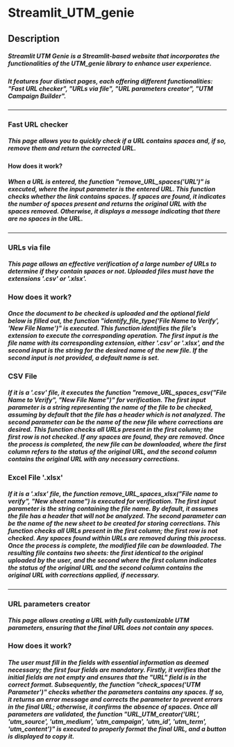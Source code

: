 # Streamlit_UTM_genie
## Description
##### Streamlit UTM Genie is a Streamlit-based website that incorporates the functionalities of the UTM_genie library to enhance user experience.
##### It features four distinct pages, each offering different functionalities: "Fast URL checker", "URLs via file", "URL parameters creator", "UTM Campaign Builder".
***

### Fast URL checker
##### This page allows you to quickly check if a URL contains spaces and, if so, remove them and return the corrected URL.
#### How does it work?
##### When a URL is entered, the function "remove_URL_spaces('URL')" is executed, where the input parameter is the entered URL. This function checks whether the link contains spaces. If spaces are found, it indicates the number of spaces present and returns the original URL with the spaces removed. Otherwise, it displays a message indicating that there are no spaces in the URL.
***

### URLs via file
##### This page allows an effective verification of a large number of URLs to determine if they contain spaces or not. Uploaded files must have the extensions '.csv' or '.xlsx'.
### How does it work?
##### Once the document to be checked is uploaded and the optional field below is filled out, the function "identify_file_type('File Name to Verify', 'New File Name')" is executed. This function identifies the file's extension to execute the corresponding operation. The first input is the file name with its corresponding extension, either '.csv' or '.xlsx', and the second input is the string for the desired name of the new file. If the second input is not provided, a default name is set.
### CSV File
##### If it is a '.csv' file, it executes the function "remove_URL_spaces_csv("File Name to Verify", "New File Name")" for verification. The first input parameter is a string representing the name of the file to be checked, assuming by default that the file has a header which is not analyzed. The second parameter can be the name of the new file where corrections are desired. This function checks all URLs present in the first column; the first row is not checked. If any spaces are found, they are removed. Once the process is completed, the new file can be downloaded, where the first column refers to the status of the original URL, and the second column contains the original URL with any necessary corrections.
### Excel File '.xlsx'
##### If it is a '.xlsx' file, the function remove_URL_spaces_xlsx("File name to verify", "New sheet name") is executed for verification. The first input parameter is the string containing the file name. By default, it assumes the file has a header that will not be analyzed. The second parameter can be the name of the new sheet to be created for storing corrections. This function checks all URLs present in the first column; the first row is not checked. Any spaces found within URLs are removed during this process. Once the process is complete, the modified file can be downloaded. The resulting file contains two sheets: the first identical to the original uploaded by the user, and the second where the first column indicates the status of the original URL and the second column contains the original URL with corrections applied, if necessary.
***

### URL parameters creator
##### This page allows creating a URL with fully customizable UTM parameters, ensuring that the final URL does not contain any spaces.
### How does it work?
##### The user must fill in the fields with essential information as deemed necessary; the first four fields are mandatory. Firstly, it verifies that the initial fields are not empty and ensures that the "URL" field is in the correct format. Subsequently, the function "check_spaces('UTM Parameter')" checks whether the parameters contains any spaces. If so, it returns an error message and corrects the parameter to prevent errors in the final URL; otherwise, it confirms the absence of spaces. Once all parameters are validated, the function "URL_UTM_creator('URL', 'utm_source', 'utm_medium', 'utm_campaign', 'utm_id', 'utm_term', 'utm_content')" is executed to properly format the final URL, and a button is displayed to copy it.

